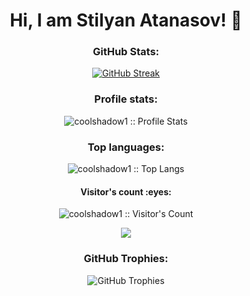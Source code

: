 <h1 align="center">Hi, I am Stilyan Atanasov! 👋</h1>

<!-- GitHub Stats -->
<h3 align="center">GitHub Stats:</h3>
<!-- style 1 -->
<p align="center"><a href="https://git.io/streak-stats"><img src="https://github-readme-streak-stats.herokuapp.com?user=coolshadow1&theme=black-ice&date_format=j%20M%5B%20Y%5D" alt="GitHub Streak" /></a></p>
<!-- style 2 -->
<!--  
<p align="center"><img src="https://github-readme-streak-stats.herokuapp.com?user=coolshadow1&theme=dark&date_format=j%20M%5B%20Y%5D&ring=35CE00&fire=FF6F24&currStreakLabel=35CE00&sideLabels=FF6F24&sideNums=35CE00&currStreakNum=E5E5E5" alt="GitHub Streak" /></p>
-->

<!-- Profile Stats -->
<h3 align="center">Profile stats:</h3>
<p align="center"><img src="https://github-readme-stats.vercel.app/api?username=coolshadow1&show_icons=true&theme=synthwave" alt="coolshadow1 :: Profile Stats" /></p>

<!-- Mostly Used Languages -->
<h3 align="center">Top languages:</h3>
<p align="center"><img src="https://github-readme-stats.vercel.app/api/top-langs/?username=coolshadow1&langs_count=10&theme=tokyonight&layout=compact" alt="coolshadow1 :: Top Langs" /></p>

<!-- Profile Views Count -->
<h4 align="center">Visitor's count :eyes:</h4>
<p align="center"><img src="https://profile-counter.glitch.me/{coolshadow1}/count.svg" alt="coolshadow1 :: Visitor's Count" /></p>
<p align="center"><img src="https://media.giphy.com/media/4rZA5D22301iMgrUNd/giphy.gif" /></p>

<!-- My Throphies -->
<h3 align="center">GitHub Trophies:</h3>
<p align="center"><img align="center" src="https://github-profile-trophy.vercel.app/?username=coolshadow1&theme=matrix" alt="GitHub Trophies" /></p>
